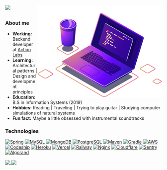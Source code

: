 <!--- 
<h2> 𝐇𝐞𝐥𝐥𝐨 𝐭𝐡𝐞𝐫𝐞, 𝐟𝐞𝐥𝐥𝐨𝐰
    <𝚌𝚘𝚍𝚎𝚛𝚜 />!
</h2>
--->

<img src="https://raw.githubusercontent.com/amycardoso/amycardoso/master/computer-illustration.png" min-width="400px"
    max-width="400px" width="400px" align="right" alt="Computador iuriCode">

<p align="left">
    <sup>
        <a href="https://github.com/antonkomarev/github-profile-views-counter">
            <img src="https://komarev.com/ghpvc/?username=amycardoso&color=380e82">
        </a>
    </sup>

<h3>About me</h3>

<ul>
    <li><b>Working:</b> Backend developer at <a href="https://www.actionlabs.com.br">Action Labs</a></li>
    <li><b>Learning:</b> Architectural patterns | Design and development principles</li>
    <li><b>Education:</b> B.S in Information Systems (2019)</li>
    <li><b>Hobbies:</b> Reading | Traveling | Trying to play guitar | Studying computer simulations of natural systems
    </li>
    <li><b>Fun fact:</b> Maybe a little obsessed with instrumental soundtracks</li>
</ul>

</p>

<p align="left">
<h3>Technologies</h3>
<a href="#" alt="Spring">
    <img alt="Spring"
        src="https://img.shields.io/badge/Spring-6DB33F?style=flat-square&logo=spring&logoColor=white"></a>
<a href="#" alt="MySQL">
    <img alt="MySQL" src="https://img.shields.io/badge/MySQL-005C84?style=flat-square&logo=mysql&logoColor=white"></a>
<a href="#" alt="MongoDB">
    <img alt="MongoDB"
        src="https://img.shields.io/badge/MongoDB-47A248?style=flat-square&logo=mongodb&logoColor=white"></a>
<a href="#" alt="PostgreSQL">
    <img alt="PostgreSQL"
        src="https://img.shields.io/badge/PostgreSQL-316192?style=flat-square&logo=postgresql&logoColor=white"></a>
<a href="#" alt="Maven">
    <img alt="Maven"
        src="https://img.shields.io/badge/Apache_Maven-C71A36?style=flat-square&logo=apachemaven&logoColor=white"></a>
<a href="#" alt="Gradle">
    <img alt="Gradle"
        src="https://img.shields.io/badge/Gradle-02303A?style=flat-square&logo=gradle&logoColor=white"></a>
<a href="#" alt="AWS">
    <img alt="AWS"
        src="https://img.shields.io/badge/Amazon_AWS-232F3E?style=flat-square&logo=amazon-aws&logoColor=white"></a>
<a href="#" alt="Codeship">
    <img alt="Codeship"
        src="https://img.shields.io/badge/Codeship-004466?style=flat-square&logo=codeship&logoColor=white"></a>
<a href="#" alt="Heroku">
    <img alt="Heroku"
        src="https://img.shields.io/badge/Heroku-430098?style=flat-square&logo=heroku&logoColor=white"></a>
<a href="#" alt="Vercel">
    <img alt="Vercel"
        src="https://img.shields.io/badge/Vercel-000000?style=flat-square&logo=Vercel&logoColor=white"></a>
<a href="#" alt="Railway">
    <img alt="Railway"
        src="https://img.shields.io/badge/Railway-0B0D0E?style=flat-square&logo=Railway&logoColor=white"></a>
<a href="#" alt="Nginx">
    <img alt="Nginx" src="https://img.shields.io/badge/Nginx-009639?style=flat-square&logo=nginx&logoColor=white"></a>
<a href="#" alt="Cloudflare">
    <img alt="Cloudflare"
        src="https://img.shields.io/badge/Cloudflare-F38020?style=flat-square&logo=Cloudflare&logoColor=white"></a>
<a href="#" alt="Sentry">
    <img alt="Sentry"
        src="https://img.shields.io/badge/Sentry-362D59?style=flat-square&logo=Sentry&logoColor=white"></a>
<a href="#" alt="Algorand">
    <img alt="Algorand"
        src="https://img.shields.io/badge/Algorand-000000?style=flat-square&logo=algorand&logoColor=white"></a>
</p>

<a href="https://github.com/anuraghazra/github-readme-stats">
    <img align="center"
        src="https://github-readme-stats.vercel.app/api/top-langs/?username=amycardoso&hide=PLpgSQL,TSQL,html,css,scss,ruby,php&langs_count=6&layout=compact&hide_title=true&count_private=true&theme=radical" />
</a>

<a href="https://github.com/anuraghazra/github-readme-stats">
    <img align="center"
        src="https://github-readme-stats.vercel.app/api?username=amycardoso&show_icons=true&hide_title=true&count_private=true&line_height=20&theme=radical" />
</a>

<!--- 
 ### Activity
![github contribution grid snake animation](https://raw.githubusercontent.com/amycardoso/amycardoso/output/github-contribution-grid-snake.svg)

<a href="https://dribbble.com/shots/4789906-Hi"> <img align="right" src='https://github.com/amycardoso/amycardoso/blob/master/girl.gif' width='300'><a/>

<a href="https://github.com/anuraghazra/github-readme-stats">
  <img align="center" src="https://github-readme-stats.vercel.app/api?username=amycardoso&count_private=true&hide_title=true&hide=contribs&theme=radical" />
</a>
--->
